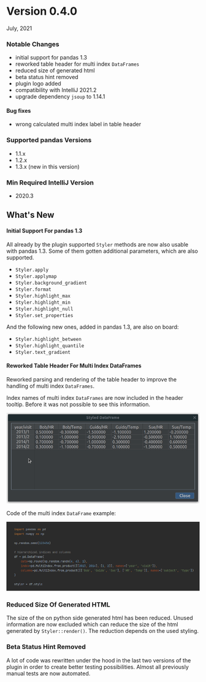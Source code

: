 # Version 0.4.0

July, 2021

### Notable Changes

* initial support for pandas 1.3
* reworked table header for multi index `DataFrames`
* reduced size of generated html
* beta status hint removed
* plugin logo added
* compatibility with IntelliJ 2021.2
* upgrade dependency `jsoup` to 1.14.1

#### Bug fixes
* wrong calculated multi index label in table header

### Supported pandas Versions
* 1.1.x
* 1.2.x
* 1.3.x (new in this version)

### Min Required IntelliJ Version
* 2020.3

## What's New

#### Initial Support For pandas 1.3
All already by the plugin supported `Styler` methods are now also usable with pandas 1.3. Some of them gotten additional parameters, which are also supported.
- `Styler.apply`
- `Styler.applymap`
- `Styler.background_gradient`
- `Styler.format`
- `Styler.highlight_max`
- `Styler.highlight_min`
- `Styler.highlight_null`
- `Styler.set_properties`

And the following new ones, added in pandas 1.3, are also on board:
- `Styler.highlight_between`
- `Styler.highlight_quantile`
- `Styler.text_gradient`

#### Reworked Table Header For Multi Index DataFrames
Reworked parsing and rendering of the table header to improve the handling of multi index `DataFrames`.

Index names of multi index `DataFrames` are now included in the header tooltip. Before it was not possible to see this information.

![x](./images/header_tooltips.gif)

Code of the multi index `DataFrame` example:

![x](./images/multi_index_code_snippet.png)

### Reduced Size Of Generated HTML
The size of the on python side generated html has been reduced. Unused information are now excluded which can reduce the size of the html generated by `Styler::render()`. The reduction depends on the used styling.

### Beta Status Hint Removed
A lot of code was rewritten under the hood in the last two versions of the plugin in order to create better testing possibilities. Almost all previously manual tests are now automated.